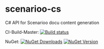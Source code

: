 scenarioo-cs
============

C# API for Scenarioo docu content generation

CI-Build-Master: [![Build status](https://ci.appveyor.com/api/projects/status/wxm377bueg70428d)](https://ci.appveyor.com/project/scenarioo-ci/scenarioo-cs)


NuGet: [![NuGet Downloads](http://img.shields.io/nuget/dt/scenarioo-cs.svg)](https://www.nuget.org/packages/scenarioo-cs)
[![NuGet Version](http://img.shields.io/nuget/v/scenarioo-cs.svg)](https://www.nuget.org/packages/scenarioo-cs)

